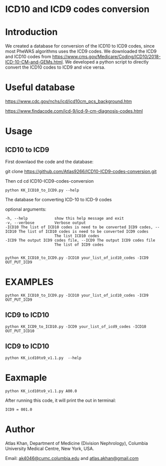 # ICD10 and ICD9 codes conversion

# Introduction
We created a database for conversion of the ICD10 to ICD9 codes, since most PheWAS algorithms uses the ICD9 codes. We downloaded the ICD9 and ICD10 codes from https://www.cms.gov/Medicare/Coding/ICD10/2018-ICD-10-CM-and-GEMs.html. We developed a python script to directly convert the ICD10 codes to ICD9 and vice versa.

# Useful database
https://www.cdc.gov/nchs/icd/icd10cm_pcs_background.htm

https://www.findacode.com/icd-9/icd-9-cm-diagnosis-codes.html

# Usage

## ICD10 to ICD9

First downlaod the code and the database:

git clone https://github.com/Atlas9266/ICD10-ICD9-codes-conversion.git

Then cd
cd ICD10-ICD9-codes-conversion

    python KK_ICD10_to_ICD9.py --help

The database for converting ICD-10 to ICD-9 codes

optional arguments:
  
    -h, --help            show this help message and exit
    -v, --verbose         Verbose output
    -ICD10 The list of ICD10 codes is need to be converted ICD9 codes, --ICD10 The list of ICD10 codes is need to be converted ICD9 codes
                          The list ICD10 codes
    -ICD9 The output ICD9 codes file, --ICD9 The output ICD9 codes file
                          The list of ICD9 codes


    python KK_ICD10_to_ICD9.py -ICD10 your_list_of_icd10_codes -ICD9 OUT_PUT_ICD9

# EXAMPLES

    python KK_ICD10_to_ICD9.py -ICD10 your_list_of_icd10_codes -ICD9 OUT_PUT_ICD9

## ICD9 to ICD10

    python KK_ICD9_to_ICD10.py -ICD9 your_list_of_icd9_codes -ICD10 OUT_PUT_ICD10

## ICD9 to ICD10

    python KK_icd10to9_v1.1.py  --help 

# Eaxmaple

    python KK_icd10to9_v1.1.py A00.0 

After running this code, it will print the out in terminal: 

    ICD9 = 001.0


# Author

Atlas Khan, Department of Medicine (Division Nephrology), Columbia University Medical Centre, New York, USA.

Email: ak4046@cumc.columbia.edu and atlas.akhan@gmail.com
